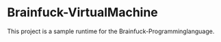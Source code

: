 # Brainfuck-VirtualMachine

This project is a sample runtime for the Brainfuck-Programminglanguage.
